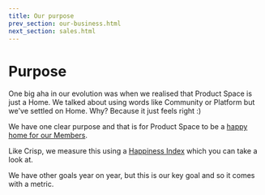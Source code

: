 ```yaml
---
title: Our purpose
prev_section: our-business.html
next_section: sales.html
---
```


Purpose
=======

One big aha in our evolution was when we realised that Product Space is just a Home. We talked about using words like Community or Platform but we've settled on Home. Why? Because it just feels right :)

We have one clear purpose and that is for Product Space to be a [happy home for our Members](what-is-productspace.html).

Like Crisp, we measure this using a [Happiness Index](happiness-index.html) which you can take a look at. 

We have other goals year on year, but this is our key goal and so it comes with a metric.


